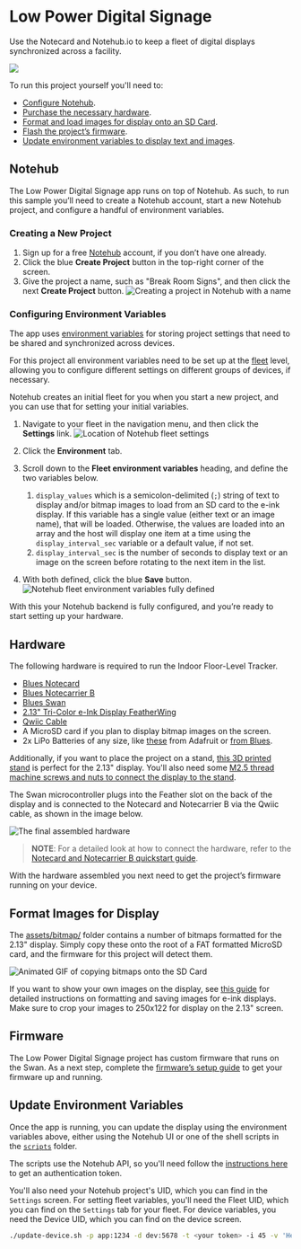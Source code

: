# Low Power Digital Signage

Use the Notecard and Notehub.io to keep a fleet of digital displays synchronized across a facility.

![](../app-banners/04-banner.gif)

To run this project yourself you'll need to:

* [Configure Notehub](#notehub).
* [Purchase the necessary hardware](#hardware).
* [Format and load images for display onto an SD Card](#format-images-for-display).
* [Flash the project’s firmware](#firmware).
* [Update environment variables to display text and images](#update-environment-variables).

## Notehub

The Low Power Digital Signage app runs on top of Notehub. As such, to run this sample you’ll need to create a Notehub account, start a new Notehub project, and configure a handful of environment variables.

### Creating a New Project

1. Sign up for a free [Notehub](https://notehub.io) account, if you don’t have one
already.
1. Click the blue **Create Project** button in the top-right corner of the screen.
1. Give the project a name, such as "Break Room Signs", and then click the next
**Create Project** button.
![Creating a project in Notehub with a name](assets/images/notehub-create-project.png)

### Configuring Environment Variables

The app uses [environment variables](https://dev.blues.io/guides-and-tutorials/notecard-guides/understanding-environment-variables/)
for storing project settings that need to be shared and synchronized across
devices.

For this project all environment variables need to be set up at the [fleet](https://dev.blues.io/reference/glossary/#fleet)
level, allowing you to configure different settings on different groups of
devices, if necessary.

Notehub creates an initial fleet for you when you start a new project, and you
can use that for setting your initial variables.

1. Navigate to your fleet in the navigation menu, and then click the **Settings**
link.
![Location of Notehub fleet settings](assets/images/notehub-fleet-settings.png)
1. Click the **Environment** tab.
1. Scroll down to the **Fleet environment variables** heading, and define the
two variables below.
    1. `display_values` which is a semicolon-delimited (`;`) string of text to display and/or bitmap images to load from an SD card to the e-ink display. If this variable has a single value (either text or an image name), that will be loaded. Otherwise, the values are loaded into an array and the host will display one item at a time using the `display_interval_sec` variable or a default value, if not set.
    1. `display_interval_sec` is the number of seconds to display text or an image on the screen before rotating to the next item in the list.

1. With both defined, click the blue **Save** button.
![Notehub fleet environment variables fully defined](assets/images/notehub-env-vars-defined.png)

With this your Notehub backend is fully configured, and you’re ready to start
setting up your hardware.

## Hardware

The following hardware is required to run the Indoor Floor-Level Tracker.

* [Blues Notecard](https://shop.blues.io/collections/notecard)
* [Blues Notecarrier B](https://shop.blues.io/products/carr-b)
* [Blues Swan](https://shop.blues.io/collections/swan/products/swan)
* [2.13" Tri-Color e-Ink Display FeatherWing](https://www.adafruit.com/product/4814)
* [Qwiic Cable](https://www.sparkfun.com/products/14427)
* A MicroSD card if you plan to display bitmap images on the screen.
* 2x LiPo Batteries of any size, like [these](https://www.adafruit.com/product/328) from Adafruit or [from Blues](https://shop.blues.io/collections/accessories).

Additionally, if you want to place the project on a stand, [this 3D printed stand](https://learn.adafruit.com/eink-featherwing-display-stand) is perfect for the 2.13" display. You'll also need some [M2.5 thread machine screws and nuts to connect the display to the stand](https://www.adafruit.com/product/3299).

The Swan microcontroller plugs into the Feather slot on the back of the display and is connected to the Notecard and Notecarrier B via the Qwiic cable, as shown in the image below.

![The final assembled hardware](assets/images/hardware-build.png)

> **NOTE**: For a detailed look at how to connect the hardware, refer to the
[Notecard and Notecarrier B quickstart guide](https://dev.blues.io/quickstart/notecard-quickstart/notecard-and-notecarrier-b/).

With the hardware assembled you next need to get the project’s firmware
running on your device.

## Format Images for Display

The [assets/bitmap/](/assets/bitmaps/) folder contains a number of bitmaps formatted for the 2.13" display. Simply copy these onto the root of a FAT formatted MicroSD card, and the firmware for this project will detect them.

![Animated GIF of copying bitmaps onto the SD Card](assets/images/sdcard.gif)

If you want to show your own images on the display, see [this guide](https://learn.adafruit.com/preparing-graphics-for-e-ink-displays?view=all) for detailed instructions on formatting and saving images for e-ink displays. Make sure to crop your images to 250x122 for display on the 2.13" screen.

## Firmware

The Low Power Digital Signage project has custom firmware that runs on
the Swan. As a next step, complete the [firmware’s setup guide](firmware/)
to get your firmware up and running.

## Update Environment Variables

Once the app is running, you can update the display using the environment variables above, either using the Notehub UI or one of the shell scripts in the [`scripts`](scripts/) folder.

The scripts use the Notehub API, so you'll need follow the [instructions here](https://dev.blues.io/reference/notehub-api/api-introduction/#authentication) to get an authentication token.

You'll also need your Notehub project's UID, which you can find in the `Settings` screen. For setting fleet variables, you'll need the Fleet UID, which you can find on the `Settings` tab for your fleet. For device variables, you need the Device UID, which you can find on the device screen.

```bash
./update-device.sh -p app:1234 -d dev:5678 -t <your token> -i 45 -v 'Hello Notecard!;banner-ad.bmp;bluesio.bmp;Happy Wednesday;notecard_8bit.bmp;bw_logo.bmp;icon.bmp;logo.bmp;notecard.bmp'
````